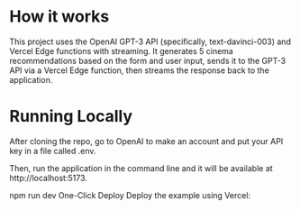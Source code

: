# How it works

This project uses the OpenAI GPT-3 API (specifically, text-davinci-003) and Vercel Edge functions with streaming. It generates 5 cinema recommendations based on the form and user input, sends it to the GPT-3 API via a Vercel Edge function, then streams the response back to the application.

# Running Locally

After cloning the repo, go to OpenAI to make an account and put your API key in a file called .env.

Then, run the application in the command line and it will be available at http://localhost:5173.

npm run dev
One-Click Deploy
Deploy the example using Vercel:
